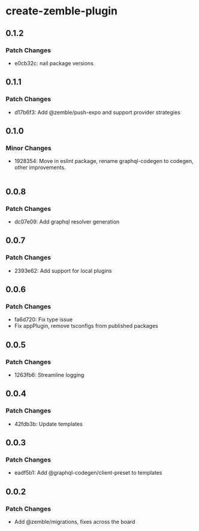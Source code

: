 # create-zemble-plugin

## 0.1.2

### Patch Changes

- e0cb32c: nail package versions

## 0.1.1

### Patch Changes

- d17b6f3: Add @zemble/push-expo and support provider strategies

## 0.1.0

### Minor Changes

- 1928354: Move in eslint package, rename graphql-codegen to codegen, other improvements.

  ```

  ```

## 0.0.8

### Patch Changes

- dc07e09: Add graphql resolver generation

## 0.0.7

### Patch Changes

- 2393e62: Add support for local plugins

## 0.0.6

### Patch Changes

- fa6d720: Fix type issue
- Fix appPlugin, remove tsconfigs from published packages

## 0.0.5

### Patch Changes

- 1263fb6: Streamline logging

## 0.0.4

### Patch Changes

- 42fdb3b: Update templates

## 0.0.3

### Patch Changes

- eadf5b1: Add @graphql-codegen/client-preset to templates

## 0.0.2

### Patch Changes

- Add @zemble/migrations, fixes across the board
